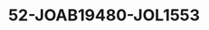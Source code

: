 ---
title: 52-JOAB19480-JOL1553
image: /v1543919832/viterbo/52-JOAB19480-JOL1553.jpg
brand: jolie
layout: vestito
---
